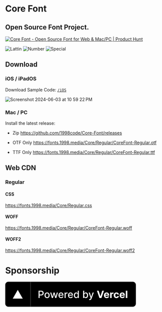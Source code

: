 # Core Font
## Open Source Font Project.

<a href="https://www.producthunt.com/posts/core-font?utm_source=badge-featured&utm_medium=badge&utm_souce=badge-core-font" target="_blank"><img src="https://api.producthunt.com/widgets/embed-image/v1/featured.svg?post_id=286325&theme=dark" alt="Core Font - Open Source Font for Web & Mac/PC | Product Hunt" style="width: 250px; height: 54px;" width="250" height="54" /></a>

![Lattin](https://fonts.1998.media/Core/Preview/Lattin.png)
![Number](https://fonts.1998.media/Core/Preview/Number.png)
![Special](https://fonts.1998.media/Core/Preview/Special.png)

## Download

### iOS / iPadOS
Download Sample Code: [```/iOS```](https://github.com/1998code/Core-Font/tree/main/iOS)

<img width="1109" alt="Screenshot 2024-06-03 at 10 59 22 PM" src="https://github.com/1998code/Core-Font/assets/54872601/b79aa901-ee04-4a84-ba83-5e7c0c51495d">

### Mac / PC
Install the latest release: 
- Zip
https://github.com/1998code/Core-Font/releases

- OTF Only
https://fonts.1998.media/Core/Regular/CoreFont-Regular.otf

- TTF Only
https://fonts.1998.media/Core/Regular/CoreFont-Regular.ttf

## Web CDN
### Regular
#### CSS
https://fonts.1998.media/Core/Regular.css
#### WOFF
https://fonts.1998.media/Core/Regular/CoreFont-Regular.woff
#### WOFF2
https://fonts.1998.media/Core/Regular/CoreFont-Regular.woff2

# Sponsorship
<a href="https://vercel.com/?utm_source=1998code&utm_campaign=oss">
  <img src="https://raw.githubusercontent.com/1998code/LaunchScreen/main/powered-by-vercel.svg"/>
</a>
